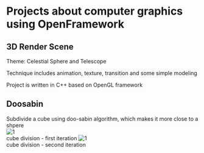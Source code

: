 # Projects about computer graphics using OpenFramework
## 3D Render Scene 
Theme: Celestial Sphere and Telescope

Technique includes animation, texture, transition and some simple modeling

Project is written in C++ based on OpenGL framework

## Doosabin
Subdivide a cube using doo-sabin algorithm, which makes it more close to a shpere <br>
![1](https://github.com/InfiniteAugust/openframework-projects/blob/main/Doosabin/doosabin/doo1.png) <br>
cube division - first iteration
![1](https://github.com/InfiniteAugust/openframework-projects/blob/main/Doosabin/doosabin/doo2.png) <br>
cube division - second iteration
